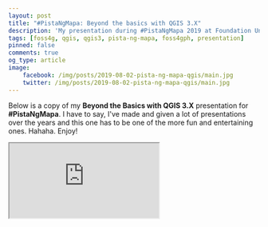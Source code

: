 ```yaml
---
layout: post
title: "#PistaNgMapa: Beyond the basics with QGIS 3.X"
description: 'My presentation during #PistaNgMapa 2019 at Foundation University in Dumaguete about the recent developments and what you can do with QGIS 3.X.'
tags: [foss4g, qgis, qgis3, pista-ng-mapa, foss4gph, presentation]
pinned: false
comments: true
og_type: article
image:
    facebook: /img/posts/2019-08-02-pista-ng-mapa-qgis/main.jpg
    twitter: /img/posts/2019-08-02-pista-ng-mapa-qgis/main.jpg
---
```

Below is a copy of my **Beyond the Basics with QGIS 3.X** presentation for **#PistaNgMapa**. I have to say, I've made and given a lot of presentations over the years and this one has to be one of the more fun and entertaining ones. Hahaha. Enjoy!

<div class="embed-responsive embed-responsive-16by9">
    <iframe src='https://docs.google.com/presentation/d/e/2PACX-1vQgFR7uYFg6Z9dRKVrnXZEU8kYuXQgio_vNFeWw6fO097QXXV_Eh0hLvBfCyU4YYwsIGUHwk390CE0l/embed?start=false&loop=false&delayms=60000' allowfullscreen='true' mozallowfullscreen='true' webkitallowfullscreen='true'></iframe>
</div>
